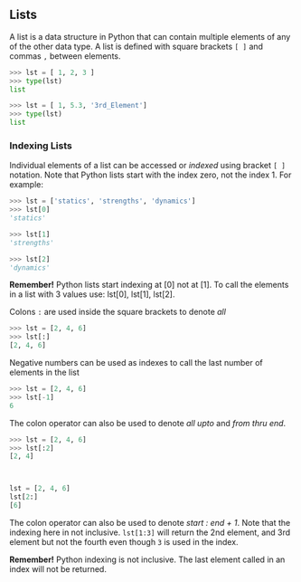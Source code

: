 
## Lists
A list is a data structure in Python that can contain multiple elements of any of the other data type. A list is defined with square brackets ```[ ]``` and commas ``` , ``` between elements.

```python
>>> lst = [ 1, 2, 3 ]
>>> type(lst)
list

>>> lst = [ 1, 5.3, '3rd_Element']
>>> type(lst)
list
```
### Indexing Lists

Individual elements of a list can be accessed or _indexed_ using bracket ```[ ]``` notation. Note that Python lists start with the index zero, not the index 1. For example:

```python
>>> lst = ['statics', 'strengths', 'dynamics']
>>> lst[0]
'statics'

>>> lst[1]
'strengths'

>>> lst[2]
'dynamics'
```

<div class="alert alert-danger">
<strong>Remember!</strong> Python lists start indexing at [0] not at [1]. To call the elements in a list with 3 values use: lst[0], lst[1], lst[2].
</div>


Colons ``` : ``` are used inside the square brackets to denote _all_

```python
>>> lst = [2, 4, 6]
>>> lst[:]
[2, 4, 6]
```

Negative numbers can be used as indexes to call the last number of elements in the list

```python
>>> lst = [2, 4, 6]
>>> lst[-1]
6
```

The colon operator can also be used to denote _all upto_ and _from thru end_.

```python
>>> lst = [2, 4, 6]
>>> lst[:2]
[2, 4]



lst = [2, 4, 6]
lst[2:]
[6]
```

The colon operator can also be used to denote _start : end + 1_. Note that the indexing here in not inclusive. ```lst[1:3]``` will return the 2nd element, and 3rd element but not the fourth even though ```3``` is used in the index.


<div class="alert alert-danger">
<strong>Remember!</strong> Python indexing is not inclusive. The last element called in an index will not be returned.
</div>

 

